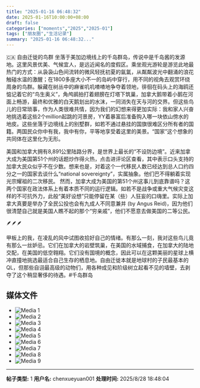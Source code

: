 ```yaml
---
title: "2025-01-16 06:48:32"
date: 2025-01-16T10:00:00+08:00
draft: false
categories: ["moments","2025","2025-01"]
tags: ["朋友圈","生活记录"]
summary: "2025-01-16 06:48:32..."
---
```


🇨🇦 自由迁徙的鸟群
​
坐落于美加边境线上的千岛群岛，​传说中是千岛酱的发源地。这里风景优美、气候宜人，是远近闻名的度假区。乘坐观光游轮是游览此地最热门的方式：从袅袅山色间流转的微风轻抚初夏的氤氲，从粼粼波光中翻涌的浪花触碰水温的激醒；在1800多座大小不一的岛屿中穿行，用不同的视角去观赏环绕周身的鸟群。躲藏在树丛中的麻雀叽叽喳喳地争夺着领地，徘徊在码头上的海鸥还惦记着它的“鸟生奥义”，角鸬鹚​拍打着翅膀在灯塔下筑巢，加拿大鹅带着小鹅在河面上畅游，最终和优雅的白天鹅划出的水沫，一同消失在天与河的交界。
​
但这些鸟儿的日常琐事，作为人类很难共情，因为我们的幻想来得更加实际：我和家人兴奋地挑选着这些2个million起跳的河景房，YY着暴富后准备购入哪一块依山傍水的地皮。这些坐落于边境线上的别墅群，如若不通过悬挂的国旗很难区分所有者的国籍。两国民众你中有我，我中有你，平等地享受着这里的美景。​“国家”这个想象的共同体在这里化为无形。

​美国和加拿大拥有8,891公里陆路分界，是世界上最长的“不设防边境”。近来加拿大成为美国第51个州的话题炒作得火热，点击进评论区查看，其中表示口头支持的加拿大民众似乎不在少数。想来也是，对着这个一代移民人数已经达到总人口约四分之一的国家去谈什么“national sovereignty”，实属抽象。他们巴不得躺着实现光宗耀祖的二次移民。
​
​然而，加拿大成为美国的第51个州这事儿到底靠谱吗？这两个国家在政法体系上有着本质不同的运行逻辑。如若不是战争或重大气候灾变这样的不可抗外力，此般“美好设想”只能停留在某（些）人狂妄的口嗨里。实际上加拿大真要是举办了全民公投也会有九成人不同意兼并 (by Angus Reid)，因为他们很清楚自己就是美国人瞧不起的那个“穷亲戚”，他们不愿意去做美国的二等公民。

🪶🪶🪶

甲板上的我，在凌乱的风中试图收拾好自己的情绪。有那么一刻，我对这些鸟儿竟有那么一丝妒忌。它们在加拿大的岩壁筑巢，在美国的水域捕食，在加拿大的陆地交配，在美国的低空翱翔。它们没有国境的概念，因此可以在这颗美丽的星球上横冲直撞地挑选最适合自己生存的栖息地。自由迁徙本就是地球村的子民最基本的QL，但那些自诩最高级的动物们，用各种成见和阶级树立起看不见的墙壁，去剥夺了这个稍显奢侈的待遇。
​
​#千岛群岛

## 媒体文件

- ![Media 1](/Moments/photos/2025-01-16/202501160648320.jpg)
- ![Media 2](/Moments/photos/2025-01-16/202501160648321.jpg)
- ![Media 3](/Moments/photos/2025-01-16/202501160648322.jpg)
- ![Media 4](/Moments/photos/2025-01-16/202501160648323.jpg)
- ![Media 5](/Moments/photos/2025-01-16/202501160648324.jpg)
- ![Media 6](/Moments/photos/2025-01-16/202501160648325.jpg)
- ![Media 7](/Moments/photos/2025-01-16/202501160648326.jpg)
- ![Media 8](/Moments/photos/2025-01-16/202501160648327.jpg)
- ![Media 9](/Moments/photos/2025-01-16/202501160648328.jpg)

---

**帖子类型:** 1
**用户名:** chenxueyuan001
**处理时间:** 2025/8/28 18:48:04